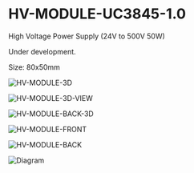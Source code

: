 # HV-MODULE-UC3845-1.0

High Voltage Power Supply (24V to 500V 50W)

Under development.

Size: 80x50mm

![HV-MODULE-3D](https://github.com/user-attachments/assets/975a48c6-ba1a-4ab1-83f3-269977a82ac5)

![HV-MODULE-3D-VIEW](https://github.com/user-attachments/assets/c0a9186a-6aa5-40be-82ab-453a5404ae30)

![HV-MODULE-BACK-3D](https://github.com/user-attachments/assets/b5f63e1c-a6d6-446f-ac04-78aae1f0596e)

![HV-MODULE-FRONT](https://github.com/user-attachments/assets/6f2fd89b-4953-4bdf-9dc6-70d9e3b91044)

![HV-MODULE-BACK](https://github.com/user-attachments/assets/289ad1b7-107e-435f-ae23-abb351f950b5)

![Diagram](https://github.com/user-attachments/assets/9215676d-52b0-4a16-92b0-9e75aae9ec5e)